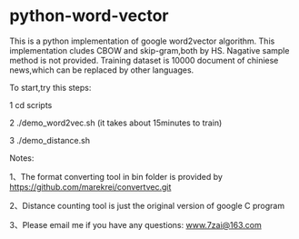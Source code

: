 # python-word-vector
 This is a python implementation of google word2vector algorithm.
 This implementation cludes CBOW and skip-gram,both by HS.
 Nagative sample method is not provided.
 Training dataset is 10000 document of chiniese news,which can be replaced by other languages.
 
 To start,try this steps:
 
 1   cd scripts
 
 2  ./demo_word2vec.sh (it takes about 15minutes to train)
 
 3  ./demo_distance.sh 
 
 
Notes:

 1、The format converting tool in bin folder is provided by https://github.com/marekrei/convertvec.git
 
 2、Distance counting tool is just the original version of google C program 

 3、Please email me if you have any questions: www.7zai@163.com
